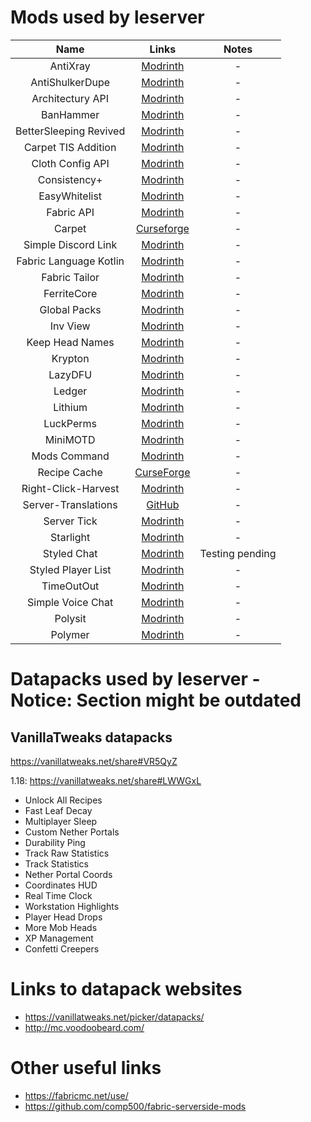 # Mods used by leserver

| Name | Links | Notes |
| :-: | :-: | :-: |
| AntiXray | [Modrinth](https://modrinth.com/mod/anti-xray) | - |
| AntiShulkerDupe | [Modrinth](https://modrinth.com/mod/antishulkerdupe) | - |
| Architectury API | [Modrinth](https://modrinth.com/mod/architectury-api) | - |
| BanHammer | [Modrinth](https://modrinth.com/mod/banhammer) | - |
| BetterSleeping Revived | [Modrinth](https://modrinth.com/mod/bettersleeping-revived) | - |
| Carpet TIS Addition | [Modrinth](https://modrinth.com/mod/carpet-tis-addition) | - |
| Cloth Config API | [Modrinth](https://modrinth.com/mod/cloth-config) | - |
| Consistency+ | [Modrinth](https://modrinth.com/mod/consistencyplus) | - |
| EasyWhitelist | [Modrinth](https://modrinth.com/mod/easywhitelist) | - |
| Fabric API | [Modrinth](https://modrinth.com/mod/fabric-api) | - |
| Carpet | [Curseforge](https://www.curseforge.com/minecraft/mc-mods/carpet) | - |
| Simple Discord Link | [Modrinth](https://modrinth.com/mod/sdlink/versions) | - |
| Fabric Language Kotlin | [Modrinth](https://modrinth.com/mod/fabric-language-kotlin) | - |
| Fabric Tailor | [Modrinth](https://modrinth.com/mod/fabrictailor) | - |
| FerriteCore | [Modrinth](https://modrinth.com/mod/ferrite-core) | - |
| Global Packs | [Modrinth](https://modrinth.com/mod/globalpacks) | - |
| Inv View | [Modrinth](https://modrinth.com/mod/invview) | - |
| Keep Head Names | [Modrinth](https://modrinth.com/mod/keepheadnames) | - |
| Krypton | [Modrinth](https://modrinth.com/mod/krypton) | - |
| LazyDFU | [Modrinth](https://modrinth.com/mod/lazydfu) | - |
| Ledger | [Modrinth](https://modrinth.com/mod/ledger) | - |
| Lithium | [Modrinth](https://modrinth.com/mod/lithium) | - |
| LuckPerms | [Modrinth](https://modrinth.com/mod/luckperms) | - |
| MiniMOTD | [Modrinth](https://modrinth.com/mod/minimotd) | - |
| Mods Command | [Modrinth](https://modrinth.com/mod/mods-command) | - |
| Recipe Cache | [CurseForge](https://www.curseforge.com/minecraft/mc-mods/recipe-cache) | - |
| Right-Click-Harvest | [Modrinth](https://modrinth.com/mod/right-click-harvest) | - |
| Server-Translations | [GitHub](https://github.com/NucleoidMC/Server-Translations) | - |
| Server Tick | [Modrinth](https://modrinth.com/mod/servertick) | - |
| Starlight | [Modrinth](https://modrinth.com/mod/starlight) | - |
| Styled Chat | [Modrinth](https://modrinth.com/mod/styled-chat) | Testing pending |
| Styled Player List | [Modrinth](https://modrinth.com/mod/styledplayerlist) | - |
| TimeOutOut | [Modrinth](https://modrinth.com/mod/timeoutout) | - |
| Simple Voice Chat | [Modrinth](https://modrinth.com/mod/simple-voice-chat) | - |
| Polysit | [Modrinth](https://modrinth.com/mod/polysit) | - |
| Polymer | [Modrinth](https://modrinth.com/mod/polymer) | - |

# Datapacks used by leserver - Notice: Section might be outdated

## VanillaTweaks datapacks

<https://vanillatweaks.net/share#VR5QyZ>

1\.18: <https://vanillatweaks.net/share#LWWGxL>

* Unlock All Recipes
* Fast Leaf Decay
* Multiplayer Sleep
* Custom Nether Portals
* Durability Ping
* Track Raw Statistics
* Track Statistics
* Nether Portal Coords
* Coordinates HUD
* Real Time Clock
* Workstation Highlights
* Player Head Drops
* More Mob Heads
* XP Management
* Confetti Creepers

# Links to datapack websites

* <https://vanillatweaks.net/picker/datapacks/>
* <http://mc.voodoobeard.com/>

# Other useful links

* <https://fabricmc.net/use/>
* <https://github.com/comp500/fabric-serverside-mods>

